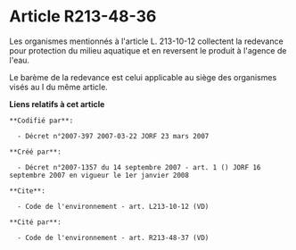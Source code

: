 # Article R213-48-36

Les organismes mentionnés à l'article L. 213-10-12 collectent la redevance pour protection du milieu aquatique et en
reversent le produit à l'agence de l'eau.

Le barème de la redevance est celui applicable au siège des organismes visés au I du même article.

**Liens relatifs à cet article**

	**Codifié par**:

	  - Décret n°2007-397 2007-03-22 JORF 23 mars 2007

	**Créé par**:

	  - Décret n°2007-1357 du 14 septembre 2007 - art. 1 () JORF 16 septembre 2007 en vigueur le 1er janvier 2008

	**Cite**:

	  - Code de l'environnement - art. L213-10-12 (VD)

	**Cité par**:

	  - Code de l'environnement - art. R213-48-37 (VD)
